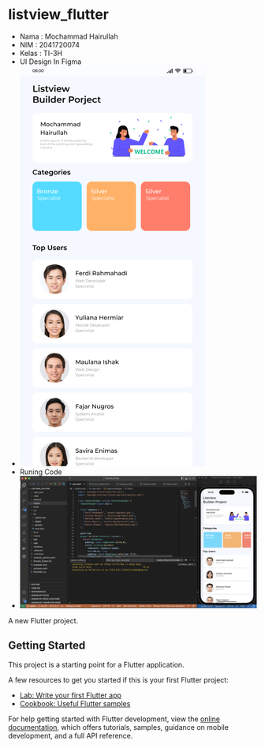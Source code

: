 # listview_flutter

- Nama : Mochammad Hairullah
- NIM : 2041720074
- Kelas : TI-3H
- UI Design In Figma
- <img src="./assets/reports/ui-ux.jpg">
- Runing Code
- <img src="./assets/reports/screenshot_listview.png">

A new Flutter project.

## Getting Started

This project is a starting point for a Flutter application.

A few resources to get you started if this is your first Flutter project:

- [Lab: Write your first Flutter app](https://docs.flutter.dev/get-started/codelab)
- [Cookbook: Useful Flutter samples](https://docs.flutter.dev/cookbook)

For help getting started with Flutter development, view the
[online documentation](https://docs.flutter.dev/), which offers tutorials,
samples, guidance on mobile development, and a full API reference.

